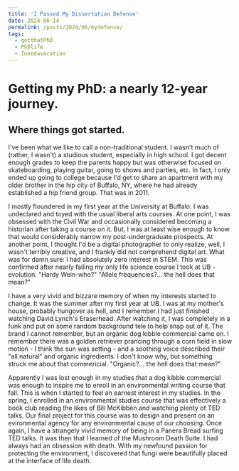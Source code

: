 ```yaml
---
title: 'I Passed My Dissertation Defense'
date: 2024-06-14
permalink: /posts/2024/06/mydefense/
tags:
  - gotthatPhD
  - PhDlife
  - Ineedavacation
---
```


# Getting my PhD: a nearly 12-year journey.

## Where things got started.

I've been what we like to call a non-traditional student. I wasn't much of (rather, I wasn't) a studious student, especially in high school. I got decent enough grades to keep the parents happy but was otherwise focused on skateboarding, playing guitar, going to shows and parties, etc. In fact, I only ended up going to college because I'd get to share an apartment with my older brother in the hip city of Buffalo, NY, where he had already established a hip friend group. That was in 2011.

I mostly floundered in my first year at the University at Buffalo. I was undeclared and toyed with the usual liberal arts courses. At one point, I was obsessed with the Civil War and occasionally considered becoming a historian after taking a course on it. But, I was at least wise enough to know that would considerably narrow my post-undergraduate prospects. At another point, I thought I'd be a digital photographer to only realize, well, I wasn't terribly creative, and I frankly did not comprehend digital art. What was for damn sure: I had absolutely zero interest in STEM. This was confirmed after nearly failing my only life science course I took at UB - evolution. "Hardy Wein-who?" "Allele frequencies?... the hell does that mean?"

I have a very vivid and bizzare memory of when my interests started to change. It was the summer after my first year at UB. I was at my mother's house, probably hungover as hell, and I remember I had just finished watching David Lynch's Eraserhead. After watching it, I was completely in a funk and put on some random background tele to help snap out of it. The brand I cannot remember, but an organic dog kibble commercial came on. I remember there was a golden retriever prancing through a corn field in slow motion - I think the sun was setting - and a soothing voice described their "all natural" and organic ingredients. I don't know why, but something struck me about that commericial. "Organic?... the hell does that mean?"

Apparently I was lost enough in my studies that a dog kibble commercial was enough to inspire me to enroll in an environmental writing course that fall. This is when I started to feel an earnest interest in my studies. In the spring, I enrolled in an environmental studies course that was effectively a book club reading the likes of Bill McKibben and watching plenty of TED talks. Our final project for this course was to design and present on an evironmental agency for any environmental cause of our choosing. Once again, I have a strangely vivid memory of being in a Panera Bread surfing TED talks. It was then that I learned of the Mushroom Death Suite. I had always had an obsession with death. With my newfound passion for protecting the environment, I discovered that fungi were beautifully placed at the interface of life death. 



